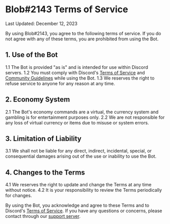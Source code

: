 # Blob#2143 Terms of Service

Last Updated: December 12, 2023

By using Blob#2143, you agree to the following terms of service. If you do not agree with any of these terms, you are prohibited from using the Bot.

## 1. Use of the Bot
1.1 The Bot is provided "as is" and is intended for use within Discord servers.
1.2 You must comply with Discord's [Terms of Service](https://discord.com/terms) and [Community Guidelines](https://discord.com/guidelines) while using the Bot.
1.3 We reserves the right to refuse service to anyone for any reason at any time.

## 2. Economy System
2.1 The Bot's economy commands are a virtual, the currency system and gambling is for entertainment purposes only.
2.2 We are not responsible for any loss of virtual currency or items due to misuse or system errors.

## 3. Limitation of Liability
3.1 We shall not be liable for any direct, indirect, incidental, special, or consequential damages arising out of the use or inability to use the Bot.

## 4. Changes to the Terms
4.1 We reserves the right to update and change the Terms at any time without notice.
4.2 It is your responsibility to review the Terms periodically for changes.

By using the Bot, you acknowledge and agree to these Terms and to Discord's [Terms of Service](https://discord.com/terms). If you have any questions or concerns, please contact through our [support server](https://discord.gg/RWSEj6JrjJ).
